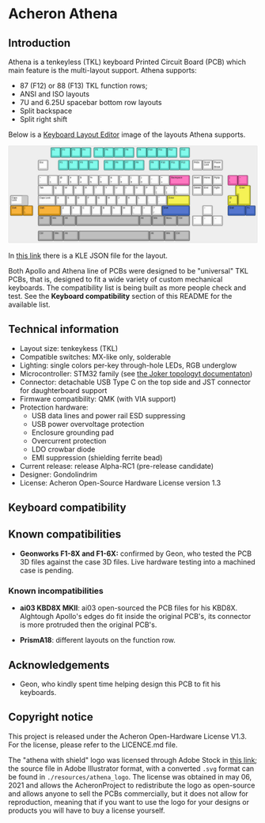 # Acheron Athena

## Introduction

Athena is a tenkeyless (TKL) keyboard Printed Circuit Board (PCB) which main feature is the multi-layout support. Athena supports:

- 87 (F12) or 88 (F13) TKL function rows;
- ANSI and ISO layouts
- 7U and 6.25U spacebar bottom row layouts
- Split backspace
- Split right shift

Below is a [Keyboard Layout Editor](http://keyboard-layout-editor.com/) image of the layouts Athena supports.

![Athena KLE](https://raw.githubusercontent.com/Gondolindrim/file_hosting/main/athena/athena_KLE.jpg)

In [this link](https://raw.githubusercontent.com/Gondolindrim/file_hosting/main/athena/athena_KLE.json) there is a KLE JSON file for the layout.

Both Apollo and Athena line of PCBs were designed to be "universal" TKL PCBs, that is, designed to fit a wide variety of custom mechanical keyboards. The compatibility list is being built as more people check and test. See the **Keyboard compatibility** section of this README for the available list.

## Technical information

- Layout size: tenkeykess (TKL)
- Compatible switches: MX-like only, solderable
- Lighting: single colors per-key through-hole LEDs, RGB underglow
- Microcontroller: STM32 family (see [the Joker topologyt documentaton](https://acheronproject.com/multimcu_article/multimcu_article/))
- Connector: detachable USB Type C on the top side and JST connector for daughterboard support
- Firmware compatibility: QMK (with VIA support)
- Protection hardware:
  * USB data lines and power rail ESD suppressing
  * USB power overvoltage protection
  * Enclosure grounding pad
  * Overcurrent protection
  * LDO crowbar diode
  * EMI suppression (shielding ferrite bead)
- Current release: release Alpha-RC1 (pre-release candidate)
- Designer: Gondolindrim
- License: Acheron Open-Source Hardware License version 1.3

## Keyboard compatibility

## Known compatibilities

- **Geonworks F1-8X and F1-6X:** confirmed by Geon, who tested the PCB 3D files against the case 3D files. Live hardware testing into a machined case is pending.

### Known incompatibilities

- **ai03 KBD8X MKII**: ai03 open-sourced the PCB files for his KBD8X. Alghtough Apollo's edges do fit inside the original PCB's, its connector is more protruded then the original PCB's.

- **PrismA18**: different layouts on the function row.

## Acknowledgements

- Geon, who kindly spent time helping design this PCB to fit his keyboards.

## Copyright notice

This project is released under the Acheron Open-Hardware License V1.3. For the license, please refer to the LICENCE.md file.

The "athena with shield" logo was licensed through Adobe Stock in [this link](https://stock.adobe.com/hu/images/greek-goddess-athena-illustration/157297137); the source file in Adobe Illustrator format, with a converted ``.svg`` format  can be found in ``./resources/athena_logo``. The license was obtained in may 06, 2021 and allows the AcheronProject to redistribute the logo as open-source and allows anyone to sell the PCBs commercially, but it does not allow for reproduction, meaning that if you want to use the logo for your designs or products you will have to buy a license yourself.
